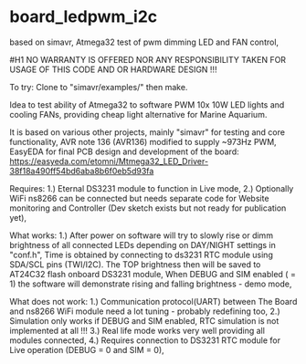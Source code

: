 # board_ledpwm_i2c
based on simavr, Atmega32 test of pwm dimming LED and FAN control,

#H1 NO WARRANTY IS OFFERED NOR ANY RESPONSIBILITY TAKEN FOR USAGE OF THIS CODE AND OR HARDWARE DESIGN !!!

To try:
    Clone to "simavr/examples/" then make.

Idea to test ability of Atmega32 to software PWM 10x 10W LED lights and cooling FANs, providing cheap light alternative for Marine Aquarium.

It is based on various other projects, mainly "simavr" for testing and core functionality,
    AVR note 136 (AVR136) modified to supply ~973Hz PWM,
    EasyEDA for final PCB design and development of the board: 
    https://easyeda.com/etomni/Mtmega32_LED_Driver-38f18a490ff54bd6aba8b6f0eb5d93fa
  
Requires:
 1.) Eternal DS3231 module to function in Live mode,
 2.) Optionally WiFi ns8266 can be connected but needs separate code for Website monitoring and Controller (Dev sketch exists but not ready for publication yet),

What works:
 1.) After power on software will try to slowly rise or dimm brightness of all connected LEDs depending on DAY/NIGHT settings in "conf.h", Time is obtained by connecting to ds3231 RTC module using SDA/SCL pins (TWI/I2C). The TOP brightness then will be saved to AT24C32 flash onboard DS3231 module,
 When DEBUG and SIM enabled ( = 1) the software will demonstrate rising and falling brightness - demo mode,

What does not work:
 1.) Communication protocol(UART) between The Board and ns8266 WiFi module need a lot tuning - probably redefining too,
 2.) Simulation only works if DEBUG and SIM enabled, RTC simulation is not implemented at all !!!
 3.) Real life mode works very well providing all modules connected,
 4.) Requires connection to DS3231 RTC module for Live operation (DEBUG = 0 and SIM = 0),
 
